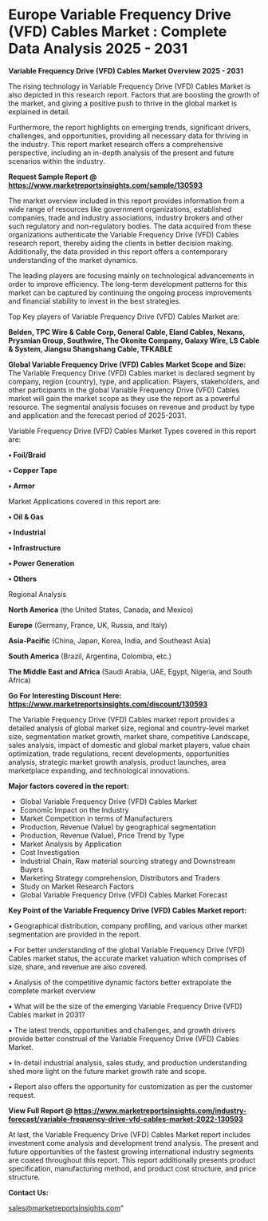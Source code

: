 # Europe Variable Frequency Drive (VFD) Cables Market : Complete Data Analysis 2025 - 2031

<Strong> Variable Frequency Drive (VFD) Cables Market Overview 2025 - 2031</strong>

The rising technology in Variable Frequency Drive (VFD) Cables Market is also depicted in this research report. Factors that are boosting the growth of the market, and giving a positive push to thrive in the global market is explained in detail.

Furthermore, the report highlights on emerging trends, significant drivers, challenges, and opportunities, providing all necessary data for thriving in the industry. This report market research offers a comprehensive perspective, including an in-depth analysis of the present and future scenarios within the industry.

<strong>Request Sample Report @ <a href=https://www.marketreportsinsights.com/sample/130593>https://www.marketreportsinsights.com/sample/130593</a></strong>

The market overview included in this report provides information from a wide range of resources like government organizations, established companies, trade and industry associations, industry brokers and other such regulatory and non-regulatory bodies. The data acquired from these organizations authenticate the Variable Frequency Drive (VFD) Cables research report, thereby aiding the clients in better decision making. Additionally, the data provided in this report offers a contemporary understanding of the market dynamics.

The leading players are focusing mainly on technological advancements in order to improve efficiency. The long-term development patterns for this market can be captured by continuing the ongoing process improvements and financial stability to invest in the best strategies.

Top Key players of Variable Frequency Drive (VFD) Cables Market are:

<strong>Belden, TPC Wire & Cable Corp, General Cable, Eland Cables, Nexans, Prysmian Group, Southwire, The Okonite Company, Galaxy Wire, LS Cable & System, Jiangsu Shangshang Cable, TFKABLE</strong>

<strong><b>Global Variable Frequency Drive (VFD) Cables Market Scope and Size:</b></strong>
The Variable Frequency Drive (VFD) Cables market is declared segment by company, region (country), type, and application. Players, stakeholders, and other participants in the global Variable Frequency Drive (VFD) Cables market will gain the market scope as they use the report as a powerful resource. The segmental analysis focuses on revenue and product by type and application and the forecast period of 2025-2031.

Variable Frequency Drive (VFD) Cables Market Types covered in this report are:

<strong>• Foil/Braid

• Copper Tape

• Armor</strong>

Market Applications covered in this report are:

<strong>• Oil & Gas

• Industrial

• Infrastructure

• Power Generation

• Others</strong> 

Regional Analysis

<strong>North America</strong> (the United States, Canada, and Mexico)

<strong>Europe</strong> (Germany, France, UK, Russia, and Italy)

<strong>Asia-Pacific</strong> (China, Japan, Korea, India, and Southeast Asia)

<strong>South America</strong> (Brazil, Argentina, Colombia, etc.)

<strong>The Middle East and Africa</strong> (Saudi Arabia, UAE, Egypt, Nigeria, and South Africa)

<strong>Go For Interesting Discount Here: <a href=https://www.marketreportsinsights.com/discount/130593>https://www.marketreportsinsights.com/discount/130593</a></strong>

The Variable Frequency Drive (VFD) Cables market report provides a detailed analysis of global market size, regional and country-level market size, segmentation market growth, market share, competitive Landscape, sales analysis, impact of domestic and global market players, value chain optimization, trade regulations, recent developments, opportunities analysis, strategic market growth analysis, product launches, area marketplace expanding, and technological innovations.

<strong><b>Major factors covered in the report:</b></strong>
<ul>
  <li>Global Variable Frequency Drive (VFD) Cables Market </li>
  <li>Economic Impact on the Industry</li>
  <li>Market Competition in terms of Manufacturers</li>
  <li>Production, Revenue (Value) by geographical segmentation</li>
  <li>Production, Revenue (Value), Price Trend by Type</li>
  <li>Market Analysis by Application</li>
  <li>Cost Investigation</li>
  <li>Industrial Chain, Raw material sourcing strategy and Downstream Buyers</li>
  <li>Marketing Strategy comprehension, Distributors and Traders</li>
  <li>Study on Market Research Factors</li>
  <li>Global Variable Frequency Drive (VFD) Cables Market Forecast</li>
</ul>

<strong><b>Key Point of the Variable Frequency Drive (VFD) Cables Market report:</b></strong>

• Geographical distribution, company profiling, and various other market segmentation are provided in the report.

• For better understanding of the global Variable Frequency Drive (VFD) Cables market status, the accurate market valuation which comprises of size, share, and revenue are also covered.

• Analysis of the competitive dynamic factors better extrapolate the complete market overview

• What will be the size of the emerging Variable Frequency Drive (VFD) Cables market in 2031?

• The latest trends, opportunities and challenges, and growth drivers provide better construal of the Variable Frequency Drive (VFD) Cables Market.

• In-detail industrial analysis, sales study, and production understanding shed more light on the future market growth rate and scope.

• Report also offers the opportunity for customization as per the customer request.

<strong><b>View Full Report @ <a href=https://www.marketreportsinsights.com/industry-forecast/variable-frequency-drive-vfd-cables-market-2022-130593>https://www.marketreportsinsights.com/industry-forecast/variable-frequency-drive-vfd-cables-market-2022-130593</a></b></strong>


At last, the Variable Frequency Drive (VFD) Cables Market report includes investment come analysis and development trend analysis. The present and future opportunities of the fastest growing international industry segments are coated throughout this report. This report additionally presents product specification, manufacturing method, and product cost structure, and price structure.

<strong>Contact Us:</strong>

sales@marketreportsinsights.com"
